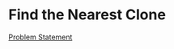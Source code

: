 # Find the Nearest Clone

[Problem Statement](https://www.hackerrank.com/challenges/find-the-nearest-clone)